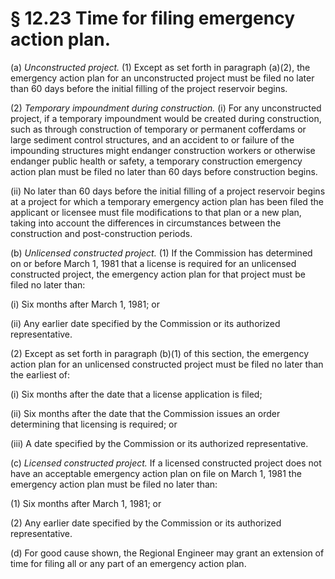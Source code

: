 # § 12.23   Time for filing emergency action plan.

(a) *Unconstructed project.* (1) Except as set forth in paragraph (a)(2), the emergency action plan for an unconstructed project must be filed no later than 60 days before the initial filling of the project reservoir begins.


(2) *Temporary impoundment during construction.* (i) For any unconstructed project, if a temporary impoundment would be created during construction, such as through construction of temporary or permanent cofferdams or large sediment control structures, and an accident to or failure of the impounding structures might endanger construction workers or otherwise endanger public health or safety, a temporary construction emergency action plan must be filed no later than 60 days before construction begins.


(ii) No later than 60 days before the initial filling of a project reservoir begins at a project for which a temporary emergency action plan has been filed the applicant or licensee must file modifications to that plan or a new plan, taking into account the differences in circumstances between the construction and post-construction periods.


(b) *Unlicensed constructed project.* (1) If the Commission has determined on or before March 1, 1981 that a license is required for an unlicensed constructed project, the emergency action plan for that project must be filed no later than:


(i) Six months after March 1, 1981; or


(ii) Any earlier date specified by the Commission or its authorized representative.


(2) Except as set forth in paragraph (b)(1) of this section, the emergency action plan for an unlicensed constructed project must be filed no later than the earliest of:


(i) Six months after the date that a license application is filed;


(ii) Six months after the date that the Commission issues an order determining that licensing is required; or


(iii) A date specified by the Commission or its authorized representative.


(c) *Licensed constructed project.* If a licensed constructed project does not have an acceptable emergency action plan on file on March 1, 1981 the emergency action plan must be filed no later than:


(1) Six months after March 1, 1981; or


(2) Any earlier date specified by the Commission or its authorized representative.


(d) For good cause shown, the Regional Engineer may grant an extension of time for filing all or any part of an emergency action plan. 




